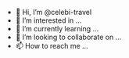 - 👋 Hi, I’m @celebi-travel
- 👀 I’m interested in ...
- 🌱 I’m currently learning ...
- 💞️ I’m looking to collaborate on ...
- 📫 How to reach me ...

<!---
celebi-travel/celebi-travel is a ✨ special ✨ repository because its `README.md` (this file) appears on your GitHub profile.
You can click the Preview link to take a look at your changes.
--->
